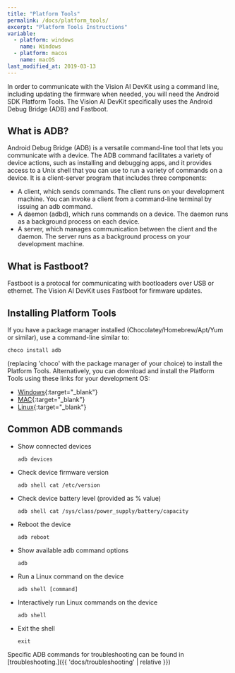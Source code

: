 ```yaml
---
title: "Platform Tools"
permalink: /docs/platform_tools/
excerpt: "Platform Tools Instructions"
variable:
  - platform: windows
    name: Windows
  - platform: macos
    name: macOS
last_modified_at: 2019-03-13
---
```

In order to communicate with the Vision AI DevKit using a command line, including updating the firmware when needed, you will need the Android SDK Platform Tools. The Vision AI DevKit specifically uses the Android Debug Bridge (ADB) and Fastboot.

## What is ADB?
Android Debug Bridge (ADB) is a versatile command-line tool that lets you communicate with a device. The ADB command facilitates a variety of device actions, such as installing and debugging apps, and it provides access to a Unix shell that you can use to run a variety of commands on a device. It is a client-server program that includes three components:

* A client, which sends commands. The client runs on your development machine. You can invoke a client from a command-line terminal by issuing an adb command.
* A daemon (adbd), which runs commands on a device. The daemon runs as a background process on each device.
* A server, which manages communication between the client and the daemon. The server runs as a background process on your development machine.

## What is Fastboot?

Fastboot is a protocal for communicating with bootloaders over USB or ethernet. The Vision AI DevKit uses Fastboot for firmware updates.

## Installing Platform Tools

If you have a package manager installed (Chocolatey/Homebrew/Apt/Yum or similar), use a command-line similar to:

```
choco install adb
```
(replacing 'choco' with the package manager of your choice) to install the Platform Tools. Alternatively, you can download and install the Platform Tools using these links for your development OS:

* [Windows](https://dl.google.com/android/repository/platform-tools-latest-windows.zip){:target="_blank"}
* [MAC](https://dl.google.com/android/repository/platform-tools-latest-darwin.zip){:target="_blank"}
* [Linux](https://dl.google.com/android/repository/platform-tools-latest-linux.zip){:target="_blank"}

## Common ADB commands  

* Show connected devices
   ```
   adb devices
   ```
  
* Check device firmware version
   ```
   adb shell cat /etc/version
   ```

* Check device battery level (provided as % value)
   ```
   adb shell cat /sys/class/power_supply/battery/capacity
   ```
  
* Reboot the device
   ```
   adb reboot
   ```

* Show available adb command options
   ```
   adb
   ```
* Run a Linux command on the device
   ```
   adb shell [command]
   ```

* Interactively run Linux commands on the device
   ```
   adb shell
   ```
  
* Exit the shell
   ```
   exit
   ```

Specific ADB commands for troubleshooting can be found in [troubleshooting.]({{ 'docs/troubleshooting' | relative }})
